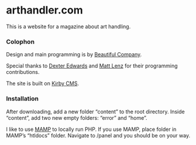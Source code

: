 arthandler.com
======================
This is a website for a magazine about art handling.

### Colophon

Design and main programming is by [Beautiful Company](http://beautiful-company.com).

Special thanks to [Dexter Edwards](https://github.com/dexteredwards) and [Matt Lenz](https://github.com/mattlenz) for their programming contributions.

The site is built on [Kirby CMS](http://getkirby.com/).

### Installation

After downloading, add a new folder “content” to the root directory. Inside “content”, add two new empty folders: “error” and “home”.

I like to use [MAMP](http://mamp.info) to locally run PHP. If you use MAMP, place folder in MAMP’s “htldocs” folder. Navigate to /panel and you should be on your way.